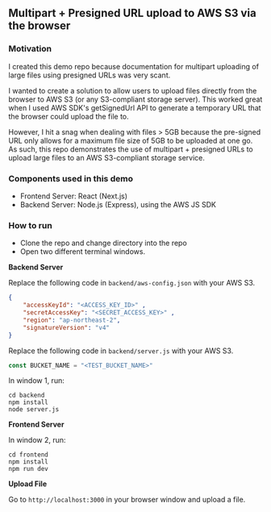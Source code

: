 ## Multipart + Presigned URL upload to AWS S3 via the browser

### Motivation

I created this demo repo because documentation for multipart uploading of large files using presigned URLs was very scant.

I wanted to create a solution to allow users to upload files directly from the browser to AWS S3 (or any S3-compliant storage server). This worked great when I used AWS SDK's getSignedUrl API to generate a temporary URL that the browser could upload the file to. 

However, I hit a snag when dealing with files > 5GB because the pre-signed URL only allows for a maximum file size of 5GB to be uploaded at one go. As such, this repo demonstrates the use of multipart + presigned URLs to upload large files to an AWS S3-compliant storage service.

### Components used in this demo

* Frontend Server: React (Next.js)
* Backend Server: Node.js (Express), using the AWS JS SDK

### How to run

* Clone the repo and change directory into the repo
* Open two different terminal windows.

**Backend Server**

Replace the following code in `backend/aws-config.json` with your AWS S3.

```json
{ 
    "accessKeyId": "<ACCESS_KEY_ID>" ,
    "secretAccessKey": "<SECRET_ACCESS_KEY>" ,
    "region": "ap-northeast-2", 
    "signatureVersion": "v4" 
}
```

Replace the following code in `backend/server.js` with your AWS S3.
```js
const BUCKET_NAME = "<TEST_BUCKET_NAME>"
```

In window 1, run:
```
cd backend
npm install
node server.js
```

**Frontend Server**

In window 2, run:
```
cd frontend
npm install
npm run dev
```

**Upload File**

Go to `http://localhost:3000` in your browser window and upload a file.
